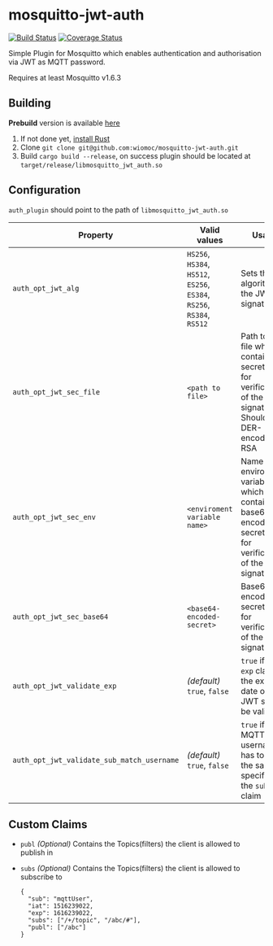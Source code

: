# mosquitto-jwt-auth

[![Build Status](https://travis-ci.org/wiomoc/mosquitto-jwt-auth.svg?branch=master)](https://travis-ci.org/wiomoc/mosquitto-jwt-auth)
[![Coverage Status](https://coveralls.io/repos/github/wiomoc/mosquitto-jwt-auth/badge.svg)](https://coveralls.io/github/wiomoc/mosquitto-jwt-auth)

Simple Plugin for Mosquitto which enables authentication and authorisation via JWT as MQTT password.

Requires at least Mosquitto v1.6.3

## Building
**Prebuild** version is available [here](https://github.com/wiomoc/mosquitto-jwt-auth/releases/latest)

1. If not done yet, [install Rust](https://www.rust-lang.org/tools/install)
2. Clone `git clone git@github.com:wiomoc/mosquitto-jwt-auth.git`
3. Build `cargo build --release`, on success plugin should be located at `target/release/libmosquitto_jwt_auth.so`

## Configuration
`auth_plugin` should point to the path of `libmosquitto_jwt_auth.so`

| Property           | Valid values | Usage |
|--------------------|------|-------|
| `auth_opt_jwt_alg` | `HS256`, `HS384`, `HS512`, `ES256`, `ES384`, `RS256`, `RS384`, `RS512`| Sets the algorithm of the JWT signature |
| `auth_opt_jwt_sec_file` | `<path to file>` | Path to the file which contains the secret used for verification of the signature. Should be DER-encoded for RSA |
| `auth_opt_jwt_sec_env` | `<enviroment variable name>` | Name of the environment variable which contains the base64 encoded secret used for verification of the signature. |
| `auth_opt_jwt_sec_base64` | `<base64-encoded-secret>` | Base64 encoded secret used for verification of the signature. |
| `auth_opt_jwt_validate_exp` | _(default)_ `true`, `false` | `true` if the `exp` claim / the expiry date of the JWT should be validated |
| `auth_opt_jwt_validate_sub_match_username` | _(default)_ `true`, `false` | `true` if the MQTT username has to be the same as specified in the `sub` claim |

## Custom Claims

* `publ` _(Optional)_ Contains the Topics(filters) the client is allowed to publish in
* `subs` _(Optional)_ Contains the Topics(filters) the client is allowed to subscribe to


      {
        "sub": "mqttUser",
        "iat": 1516239022,
        "exp": 1616239022,
        "subs": ["/+/topic", "/abc/#"],
        "publ": ["/abc"]
      }
